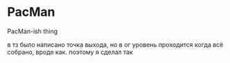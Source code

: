 # PacMan
PacMan-ish thing

в тз было написано точка выхода, но в ог уровень проходится когда всё собрано, вроде как.
поэтому я сделал так
